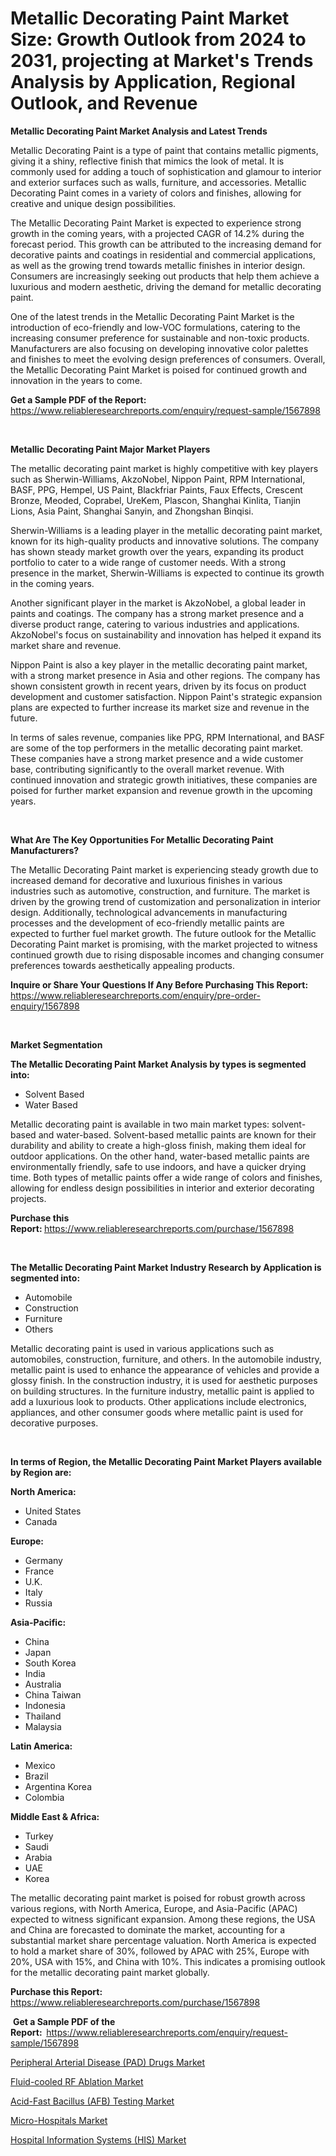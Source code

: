 <p><h1>Metallic Decorating Paint Market Size: Growth Outlook from 2024 to 2031, projecting at Market's Trends Analysis by Application, Regional Outlook, and Revenue</h1></p><p><strong>Metallic Decorating Paint Market Analysis and Latest Trends</strong></p>
<p><p>Metallic Decorating Paint is a type of paint that contains metallic pigments, giving it a shiny, reflective finish that mimics the look of metal. It is commonly used for adding a touch of sophistication and glamour to interior and exterior surfaces such as walls, furniture, and accessories. Metallic Decorating Paint comes in a variety of colors and finishes, allowing for creative and unique design possibilities.</p><p>The Metallic Decorating Paint Market is expected to experience strong growth in the coming years, with a projected CAGR of 14.2% during the forecast period. This growth can be attributed to the increasing demand for decorative paints and coatings in residential and commercial applications, as well as the growing trend towards metallic finishes in interior design. Consumers are increasingly seeking out products that help them achieve a luxurious and modern aesthetic, driving the demand for metallic decorating paint.</p><p>One of the latest trends in the Metallic Decorating Paint Market is the introduction of eco-friendly and low-VOC formulations, catering to the increasing consumer preference for sustainable and non-toxic products. Manufacturers are also focusing on developing innovative color palettes and finishes to meet the evolving design preferences of consumers. Overall, the Metallic Decorating Paint Market is poised for continued growth and innovation in the years to come.</p></p>
<p><strong>Get a Sample PDF of the Report:&nbsp;</strong> <a href="https://www.reliableresearchreports.com/enquiry/request-sample/1567898">https://www.reliableresearchreports.com/enquiry/request-sample/1567898</a></p>
<p>&nbsp;</p>
<p><strong>Metallic Decorating Paint Major Market Players</strong></p>
<p><p>The metallic decorating paint market is highly competitive with key players such as Sherwin-Williams, AkzoNobel, Nippon Paint, RPM International, BASF, PPG, Hempel, US Paint, Blackfriar Paints, Faux Effects, Crescent Bronze, Meoded, Coprabel, UreKem, Plascon, Shanghai Kinlita, Tianjin Lions, Asia Paint, Shanghai Sanyin, and Zhongshan Binqisi.</p><p>Sherwin-Williams is a leading player in the metallic decorating paint market, known for its high-quality products and innovative solutions. The company has shown steady market growth over the years, expanding its product portfolio to cater to a wide range of customer needs. With a strong presence in the market, Sherwin-Williams is expected to continue its growth in the coming years.</p><p>Another significant player in the market is AkzoNobel, a global leader in paints and coatings. The company has a strong market presence and a diverse product range, catering to various industries and applications. AkzoNobel's focus on sustainability and innovation has helped it expand its market share and revenue.</p><p>Nippon Paint is also a key player in the metallic decorating paint market, with a strong market presence in Asia and other regions. The company has shown consistent growth in recent years, driven by its focus on product development and customer satisfaction. Nippon Paint's strategic expansion plans are expected to further increase its market size and revenue in the future.</p><p>In terms of sales revenue, companies like PPG, RPM International, and BASF are some of the top performers in the metallic decorating paint market. These companies have a strong market presence and a wide customer base, contributing significantly to the overall market revenue. With continued innovation and strategic growth initiatives, these companies are poised for further market expansion and revenue growth in the upcoming years.</p></p>
<p>&nbsp;</p>
<p><strong>What Are The Key Opportunities For Metallic Decorating Paint Manufacturers?</strong></p>
<p><p>The Metallic Decorating Paint market is experiencing steady growth due to increased demand for decorative and luxurious finishes in various industries such as automotive, construction, and furniture. The market is driven by the growing trend of customization and personalization in interior design. Additionally, technological advancements in manufacturing processes and the development of eco-friendly metallic paints are expected to further fuel market growth. The future outlook for the Metallic Decorating Paint market is promising, with the market projected to witness continued growth due to rising disposable incomes and changing consumer preferences towards aesthetically appealing products.</p></p>
<p><strong>Inquire or Share Your Questions If Any Before Purchasing This Report:</strong> <a href="https://www.reliableresearchreports.com/enquiry/pre-order-enquiry/1567898">https://www.reliableresearchreports.com/enquiry/pre-order-enquiry/1567898</a></p>
<p>&nbsp;</p>
<p><strong>Market Segmentation</strong></p>
<p><strong>The Metallic Decorating Paint Market Analysis by types is segmented into:</strong></p>
<p><ul><li>Solvent Based</li><li>Water Based</li></ul></p>
<p><p>Metallic decorating paint is available in two main market types: solvent-based and water-based. Solvent-based metallic paints are known for their durability and ability to create a high-gloss finish, making them ideal for outdoor applications. On the other hand, water-based metallic paints are environmentally friendly, safe to use indoors, and have a quicker drying time. Both types of metallic paints offer a wide range of colors and finishes, allowing for endless design possibilities in interior and exterior decorating projects.</p></p>
<p><strong>Purchase this Report:&nbsp;</strong><a href="https://www.reliableresearchreports.com/purchase/1567898">https://www.reliableresearchreports.com/purchase/1567898</a></p>
<p>&nbsp;</p>
<p><strong>The Metallic Decorating Paint Market Industry Research by Application is segmented into:</strong></p>
<p><ul><li>Automobile</li><li>Construction</li><li>Furniture</li><li>Others</li></ul></p>
<p><p>Metallic decorating paint is used in various applications such as automobiles, construction, furniture, and others. In the automobile industry, metallic paint is used to enhance the appearance of vehicles and provide a glossy finish. In the construction industry, it is used for aesthetic purposes on building structures. In the furniture industry, metallic paint is applied to add a luxurious look to products. Other applications include electronics, appliances, and other consumer goods where metallic paint is used for decorative purposes.</p></p>
<p>&nbsp;</p>
<p><strong>In terms of Region, the Metallic Decorating Paint Market Players available by Region are:</strong></p>
<p>
    <p> <strong> North America: </strong>
        <ul>
            <li>United States</li>
            <li>Canada</li>
        </ul>
        </p> 
    <p> <strong> Europe: </strong>
        <ul>
            <li>Germany</li>
            <li>France</li>
            <li>U.K.</li>
            <li>Italy</li>
            <li>Russia</li>
        </ul>
        </p> 
    <p> <strong> Asia-Pacific: </strong>
        <ul>
            <li>China</li>
            <li>Japan</li>
            <li>South Korea</li>
            <li>India</li>
            <li>Australia</li>
            <li>China Taiwan</li>
            <li>Indonesia</li>
            <li>Thailand</li>
            <li>Malaysia</li>
        </ul>
        </p> 
    <p> <strong> Latin America: </strong>
        <ul>
            <li>Mexico</li>
            <li>Brazil</li>
            <li>Argentina Korea</li>
            <li>Colombia</li>
        </ul>
        </p> 
    <p> <strong> Middle East & Africa: </strong>
        <ul>
            <li>Turkey</li>
            <li>Saudi</li>
            <li>Arabia</li>
            <li>UAE</li>
            <li>Korea</li>
        </ul>
    </p>
    </p>
<p><p>The metallic decorating paint market is poised for robust growth across various regions, with North America, Europe, and Asia-Pacific (APAC) expected to witness significant expansion. Among these regions, the USA and China are forecasted to dominate the market, accounting for a substantial market share percentage valuation. North America is expected to hold a market share of 30%, followed by APAC with 25%, Europe with 20%, USA with 15%, and China with 10%. This indicates a promising outlook for the metallic decorating paint market globally.</p></p>
<p><strong>Purchase this Report: </strong><a href="https://www.reliableresearchreports.com/purchase/1567898">https://www.reliableresearchreports.com/purchase/1567898</a></p>
<p>&nbsp;<strong>Get a Sample PDF of the Report:&nbsp;&nbsp;</strong><a href="https://www.reliableresearchreports.com/enquiry/request-sample/1567898">https://www.reliableresearchreports.com/enquiry/request-sample/1567898</a></p>
<p><strong></strong></p>
<p><p><a href="https://medium.com/p/8a97c9d5b7f2/edit">Peripheral Arterial Disease (PAD) Drugs Market</a></p><p><a href="https://medium.com/p/a96280b9e0e2/edit">Fluid-cooled RF Ablation Market</a></p><p><a href="https://medium.com/p/08ec07c12c49/edit">Acid-Fast Bacillus (AFB) Testing Market</a></p><p><a href="https://medium.com/p/d11fb3ac52f8/edit">Micro-Hospitals Market</a></p><p><a href="https://medium.com/p/c2099c622b4f/edit">Hospital Information Systems (HIS) Market</a></p></p>